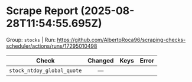 # Scrape Report (2025-08-28T11:54:55.695Z)

Group: `stocks`  |  Run: https://github.com/AlbertoRoca96/scraping-checks-scheduler/actions/runs/17295010498

| Check | Changed | Keys | Error |
|---|:---:|:--|:--|
| `stock_ntdoy_global_quote` | — |  |  |
